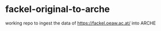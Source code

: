 # fackel-original-to-arche
working repo to ingest the data of https://fackel.oeaw.ac.at/ into ARCHE
